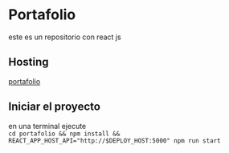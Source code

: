 # Portafolio
este es un repositorio con react js
## Hosting
[portafolio](https://alex.coderatbest.com/)
## Iniciar el proyecto 
en una terminal ejecute \
`cd portafolio && npm install && REACT_APP_HOST_API="http://$DEPLOY_HOST:5000" npm run start`